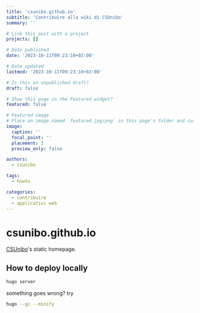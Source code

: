 ```yaml
---
title: 'csunibo.github.io'
subtitle: 'Contribuire alla wiki di CSUnibo'
summary: ''

# Link this post with a project
projects: []

# Date published
date: '2023-10-11T09:23:10+02:00'

# Date updated
lastmod: '2023-10-11T09:23:10+02:00'

# Is this an unpublished draft?
draft: false

# Show this page in the Featured widget?
featured: false

# Featured image
# Place an image named `featured.jpg/png` in this page's folder and customize its options here.
image:
  caption: ''
  focal_point: ''
  placement: 2
  preview_only: false

authors:
  - csunibo

tags:
  - howto

categories:
  - contribuire
  - applicativi web
---
```

# csunibo.github.io
[CSUnibo](https://github.com/csunibo)'s static homepage.

## How to deploy locally
```bash
hugo server
```

something goes wrong? try
```bash
hugo --gc --minify
```	